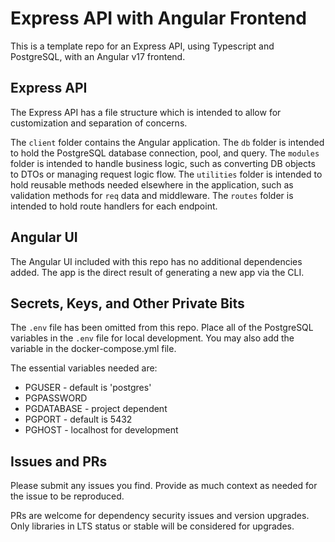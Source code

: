 # Express API with Angular Frontend

This is a template repo for an Express API, using Typescript and PostgreSQL, with an Angular v17 frontend.

## Express API

The Express API has a file structure which is intended to allow for customization and separation of concerns.

The `client` folder contains the Angular application. The `db` folder is intended to hold the PostgreSQL database connection, pool, and query. The `modules` folder is intended to handle business logic, such as converting DB objects to DTOs or managing request logic flow. The `utilities` folder is intended to hold reusable methods needed elsewhere in the application, such as validation methods for `req` data and middleware. The `routes` folder is intended to hold route handlers for each endpoint.

## Angular UI

The Angular UI included with this repo has no additional dependencies added. The app is the direct result of generating a new app via the CLI.

## Secrets, Keys, and Other Private Bits

The `.env` file has been omitted from this repo. Place all of the PostgreSQL variables in the `.env` file for local development. You may also add the variable in the docker-compose.yml file.

The essential variables needed are:

- PGUSER - default is 'postgres'
- PGPASSWORD
- PGDATABASE - project dependent
- PGPORT - default is 5432
- PGHOST - localhost for development

## Issues and PRs

Please submit any issues you find. Provide as much context as needed for the issue to be reproduced.

PRs are welcome for dependency security issues and version upgrades. Only libraries in LTS status or stable will be considered for upgrades.